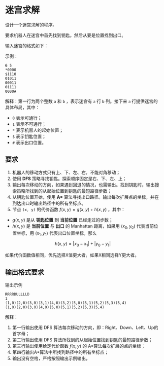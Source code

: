 # 迷宫求解

设计一个迷宫求解的程序。

要求机器人在迷宫中首先找到钥匙，然后从要是位置找到出口。

输入迷宫的格式如下：

示例：

```plain
6 5
*0000
$1110
01011
00011
01111
0000#
```

解释：第一行为两个整数 `a` 和 `b` ，表示迷宫有 `a` 行 `b` 列。接下来 `a` 行提供迷宫的具体布局，其中：

- `0` 表示可通行；
- `1` 表示不可通行；
- `*` 表示机器人的起始位置；
- `$` 表示钥匙位置；
- `#` 表示出口位置。

## 要求

1. 机器人的移动方式只有上、下、左、右，不能对角移动；
2. 使用 **DFS** 策略寻找钥匙。探索顺序固定是右、下、左、上；
3. 输出每次移动的方向，如果遇到回退的情况，也需输出。找到钥匙时，输出搜索策略所找到的从起始位置到钥匙的最短路径步数；
4. 从钥匙位置开始，使用 **A\*** 算法寻找出口路径。输出每次扩展点的坐标，并在到达出口时输出路径中的所有坐标点。
5. 节点 `(x, y)` 的代价函数 $f(x, y) = g(x, y) + h(x, y)$ ，其中：

- $g(x, y)$ 是从 **钥匙位置** 到 **当前位置** 已经走过的步数；
- $h(x, y)$ 是 **当前位置** 与 **出口** 的 Manhattan 距离，如果用 $(x_0, y_0)$ 代表当前位置坐标，用 $(x_1, y_1)$ 代表出口位置坐标，那么

$$h(x, y) = |x_0 - x_1| + |y_0 - y_1|$$

如果代价函数值相同，优先选择X值更大者，如果X相同选择Y更大者。

## 输出格式要求

输出示例

```plain
RRRRDULLLLD
1
(1,0)(2,0)(3,0)(3,1)(4,0)(3,2)(5,0)(5,1)(5,2)(5,3)(5,4)
(1,0)(2,0)(3,0)(4,0)(5,0)(5,1)(5,2)(5,3)(5,4)
```

解释：

1. 第一行输出使用 DFS 算法每次移动的方向，即：Right、Down、Left、Up的首字母；
2. 第二行输出使用 DFS 算法所找到的从起始位置找到钥匙的最短路径步数；
3. 第三行输出使用给定代价函数 $f(x, y)$ 的 A\*算法每次扩展的点的坐标；
4. 第四行输出A\*算法中所找到路径中的所有坐标点；
5. 输出没有空格，严格按照输出示例输出。
